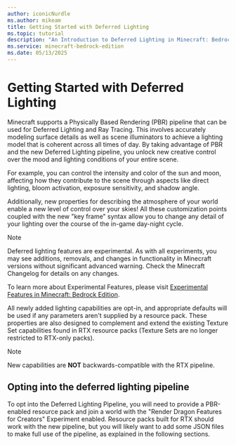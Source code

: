 ```yaml
---
author: iconicNurdle
ms.author: mikeam
title: Getting Started with Deferred Lighting
ms.topic: tutorial
description: "An Introduction to Deferred Lighting in Minecraft: Bedrock Edition."
ms.service: minecraft-bedrock-edition
ms.date: 05/13/2025
---
```


# Getting Started with Deferred Lighting

Minecraft supports a Physically Based Rendering (PBR) pipeline that can be used for Deferred Lighting and Ray Tracing. This involves accurately modeling surface details as well as scene illuminators to achieve a lighting model that is coherent across all times of day. By taking advantage of PBR and the new Deferred Lighting pipeline, you unlock new creative control over the mood and lighting conditions of your entire scene.

For example, you can control the intensity and color of the sun and moon, affecting how they contribute to the scene through aspects like direct lighting, bloom activation, exposure sensitivity, and shadow angle.

Additionally, new properties for describing the atmosphere of your world enable a new level of control over your skies! All these customization points coupled with the new "key frame" syntax allow you to change any detail of your lighting over the course of the in-game day-night cycle.

> [!NOTE]
> Deferred lighting features are experimental. As with all experiments, you may see additions, removals, and changes in functionality in Minecraft versions without significant advanced warning. Check the Minecraft Changelog for details on any changes.
>
>To learn more about Experimental Features, please visit [Experimental Features in Minecraft: Bedrock Edition](../ExperimentalFeaturesToggle.md).

All newly added lighting capabilities are opt-in, and appropriate defaults will be used if any parameters aren't supplied by a resource pack. These properties are also designed to complement and extend the existing Texture Set capabilities found in RTX resource packs (Texture Sets are no longer restricted to RTX-only packs).

> [!NOTE]
> New capabilities are **NOT** backwards-compatible with the RTX pipeline.

## Opting into the deferred lighting pipeline

To opt into the Deferred Lighting Pipeline, you will need to provide a PBR-enabled resource pack and join a world with the "Render Dragon Features for Creators" Experiment enabled. Resource packs built for RTX should work with the new pipeline, but you will likely want to add some JSON files to make full use of the pipeline, as explained in the following sections.

